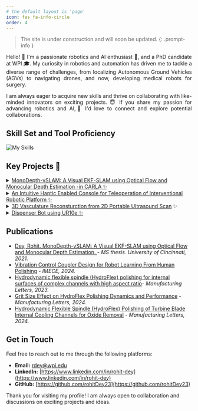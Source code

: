 ```yaml
---
# the default layout is 'page'
icon: fas fa-info-circle
order: 4
---
```

> The site is under construction and will soon be updated.
{: .prompt-info }

<div style="text-align: justify"> <p> Hello! 👋 I'm a passionate robotics and AI enthusiast 🤖, and a PhD candidate at WPI 🎓. My curiosity in robotics and automation has driven me to tackle a diverse range of challenges, from localizing Autonomous Ground Vehicles (AGVs) to navigating drones, and now, developing medical robots for surgery.</p>

<p>I am always eager to acquire new skills and thrive on collaborating with like-minded innovators on exciting projects. 😇 If you share my passion for advancing robotics and AI,🤝 I'd love to connect and explore potential collaborations.</p></div>

## Skill Set and Tool Proficiency

![My Skills](https://skillicons.dev/icons?i=python,cpp,matlab,pytorch,opencv,tensorflow,ros,docker,github)

## Key Projects 🔭 

<details>
<summary><a href="#"> MonoDepth-vSLAM: A Visual EKF-SLAM using Optical Flow and Monocular Depth Estimation -in CARLA  ✨</a></summary> 
<ul>
<li> Developed an algorithm to address the drawbacks of monocular-SLAM.</li>
<li> Used concepts of Optical Flow in EKF </li>
<li> Estimated Depth of features from single Image with help of Deep Neural Network</li>
</ul>
</details>

<details>
<summary><a href="#">An Intuitive Haptic Enabled Console for Teleoperation of Interventional Robotic Platform ✨</a></summary>
<ul>
<li> Designed and Modeled a Teleoperated Neuro-interventional Robotic Platform for guidewire and catheter naviagtion.</li>
<li> Implemented Field Oriented Control (FOC) for contorlling multiple BLDC motors wirelessly with micro-Ros.</li>
<li> Developed Ros2 plugin for real-time motion mapping with Electro-Magnetic Tracking Sensors. </li>
</ul>
</details>

<details>
<summary><a href="#"> 3D Vasculature Reconsturction from 2D Portable Ultrasound Scan</a> ✨</summary>
<ul>
<li> Developed an algorithm to reconstruct 3D vasculature from 2D ultrasound scans without dissrupting the normal medical procedure.</li>
<li> Leveraged UCO-SLAM with RGBD images for tracking the ultrasound probe.</li>
<li> Conducted clinical trials and tested the efficacy of the system. </li>
</ul>
</details>

<details>
<summary><a href="#">Dispenser Bot using UR10e ✨</a></summary>    
<ul>
<li>Developed a Dispenser Bot with UR10e for automated dispensing and mixing of chemicals for versatile application as per need.</li>
<li>Used Modbus TCP/IP and serial RS485 for real-time communication protocol to interact with different sensors.</li>
<li>Developed a software application with a friendly UI to directly communicate with the dispenser bot to carry out high-level functions.</li>
</ul>
</details>

## Publications 

-  [Dey, Rohit. MonoDepth-vSLAM: A Visual EKF-SLAM using Optical Flow and Monocular Depth Estimation. ](https://www.proquest.com/docview/2717107920?pq-origsite=gscholar&fromopenview=true&sourcetype=Dissertations%20&%20Theses) - *MS thesis. University of Cincinnati, 2021.*
-  [Vibration Control Coupler Design for Robot Learning From Human Polishing](link) - *IMECE, 2024.*
- [Hydrodynamic flexible spindle (HydroFlex) polishing for internal surfaces of complex channels with high aspect ratio](https://www.sciencedirect.com/science/article/pii/S2213846323001529)- *Manufacturing Letters, 2023.*
- [Grit Size Effect on HydroFlex Polishing Dynamics and Performance](link) - *Manufacturing Letters, 2024.*
-  [Hydrodynamic Flexible Spindle (HydroFlex) Polishing of Turbine Blade Internal Cooling Channels for Oxide Removal](link) - *Manufacturing Letters, 2024.*


## Get in Touch

Feel free to reach out to me through the following platforms:

- **Email:** [rdey@wpi.edu](mailto:rdey@wpi.edu)
- **LinkedIn:** [https://www.linkedin.com/in/rohit-dey](https://www.linkedin.com/in/rohit-dey)
- **GitHub:** [https://github.com/rohitDey23](https://github.com/rohitDey23)

Thank you for visiting my profile! I am always open to collaboration and discussions on exciting projects and ideas.
